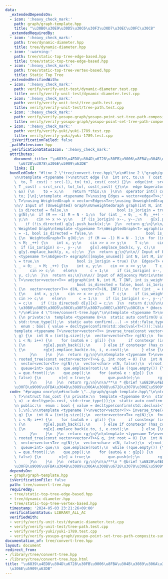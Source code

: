 ```yaml
---
data:
  _extendedDependsOn:
  - icon: ':heavy_check_mark:'
    path: graph/graph-template.hpp
    title: "\u30B0\u30E9\u30D5\u30C6\u30F3\u30D7\u30EC\u30FC\u30C8"
  _extendedRequiredBy:
  - icon: ':heavy_check_mark:'
    path: tree/dynamic-diameter.hpp
    title: tree/dynamic-diameter.hpp
  - icon: ':warning:'
    path: tree/static-top-tree-edge-based.hpp
    title: tree/static-top-tree-edge-based.hpp
  - icon: ':heavy_check_mark:'
    path: tree/static-top-tree-vertex-based.hpp
    title: Static Top Tree
  _extendedVerifiedWith:
  - icon: ':heavy_check_mark:'
    path: verify/verify-unit-test/dynamic-diameter.test.cpp
    title: verify/verify-unit-test/dynamic-diameter.test.cpp
  - icon: ':heavy_check_mark:'
    path: verify/verify-unit-test/tree-path.test.cpp
    title: verify/verify-unit-test/tree-path.test.cpp
  - icon: ':heavy_check_mark:'
    path: verify/verify-yosupo-graph/yosupo-point-set-tree-path-composite-sum-fixed-root.test.cpp
    title: verify/verify-yosupo-graph/yosupo-point-set-tree-path-composite-sum-fixed-root.test.cpp
  - icon: ':heavy_check_mark:'
    path: verify/verify-yuki/yuki-1789.test.cpp
    title: verify/verify-yuki/yuki-1789.test.cpp
  _isVerificationFailed: false
  _pathExtension: hpp
  _verificationStatusIcon: ':heavy_check_mark:'
  attributes:
    document_title: "\u6839\u4ED8\u304D\u6728\u30FB\u9006\u8FBA\u304B\u3089\u306A\u308B\
      \u6728\u3078\u306E\u5909\u63DB"
    links: []
  bundledCode: "#line 2 \"tree/convert-tree.hpp\"\n\n#line 2 \"graph/graph-template.hpp\"\
    \n\ntemplate <typename T>\nstruct edge {\n  int src, to;\n  T cost;\n\n  edge(int\
    \ _to, T _cost) : src(-1), to(_to), cost(_cost) {}\n  edge(int _src, int _to,\
    \ T _cost) : src(_src), to(_to), cost(_cost) {}\n\n  edge &operator=(const int\
    \ &x) {\n    to = x;\n    return *this;\n  }\n\n  operator int() const { return\
    \ to; }\n};\ntemplate <typename T>\nusing Edges = vector<edge<T>>;\ntemplate <typename\
    \ T>\nusing WeightedGraph = vector<Edges<T>>;\nusing UnweightedGraph = vector<vector<int>>;\n\
    \n// Input of (Unweighted) Graph\nUnweightedGraph graph(int N, int M = -1, bool\
    \ is_directed = false,\n                      bool is_1origin = true) {\n  UnweightedGraph\
    \ g(N);\n  if (M == -1) M = N - 1;\n  for (int _ = 0; _ < M; _++) {\n    int x,\
    \ y;\n    cin >> x >> y;\n    if (is_1origin) x--, y--;\n    g[x].push_back(y);\n\
    \    if (!is_directed) g[y].push_back(x);\n  }\n  return g;\n}\n\n// Input of\
    \ Weighted Graph\ntemplate <typename T>\nWeightedGraph<T> wgraph(int N, int M\
    \ = -1, bool is_directed = false,\n                        bool is_1origin = true)\
    \ {\n  WeightedGraph<T> g(N);\n  if (M == -1) M = N - 1;\n  for (int _ = 0; _\
    \ < M; _++) {\n    int x, y;\n    cin >> x >> y;\n    T c;\n    cin >> c;\n  \
    \  if (is_1origin) x--, y--;\n    g[x].emplace_back(x, y, c);\n    if (!is_directed)\
    \ g[y].emplace_back(y, x, c);\n  }\n  return g;\n}\n\n// Input of Edges\ntemplate\
    \ <typename T>\nEdges<T> esgraph([[maybe_unused]] int N, int M, int is_weighted\
    \ = true,\n                 bool is_1origin = true) {\n  Edges<T> es;\n  for (int\
    \ _ = 0; _ < M; _++) {\n    int x, y;\n    cin >> x >> y;\n    T c;\n    if (is_weighted)\n\
    \      cin >> c;\n    else\n      c = 1;\n    if (is_1origin) x--, y--;\n    es.emplace_back(x,\
    \ y, c);\n  }\n  return es;\n}\n\n// Input of Adjacency Matrix\ntemplate <typename\
    \ T>\nvector<vector<T>> adjgraph(int N, int M, T INF, int is_weighted = true,\n\
    \                           bool is_directed = false, bool is_1origin = true)\
    \ {\n  vector<vector<T>> d(N, vector<T>(N, INF));\n  for (int _ = 0; _ < M; _++)\
    \ {\n    int x, y;\n    cin >> x >> y;\n    T c;\n    if (is_weighted)\n     \
    \ cin >> c;\n    else\n      c = 1;\n    if (is_1origin) x--, y--;\n    d[x][y]\
    \ = c;\n    if (!is_directed) d[y][x] = c;\n  }\n  return d;\n}\n\n/**\n * @brief\
    \ \u30B0\u30E9\u30D5\u30C6\u30F3\u30D7\u30EC\u30FC\u30C8\n * @docs docs/graph/graph-template.md\n\
    \ */\n#line 4 \"tree/convert-tree.hpp\"\n\ntemplate <typename T>\nstruct has_cost\
    \ {\n private:\n  template <typename U>\n  static auto confirm(U u) -> decltype(u.cost,\
    \ std::true_type());\n  static auto confirm(...) -> std::false_type;\n\n public:\n\
    \  enum : bool { value = decltype(confirm(std::declval<T>()))::value };\n};\n\n\
    template <typename T>\nvector<vector<T>> inverse_tree(const vector<vector<T>>&\
    \ g) {\n  int N = (int)g.size();\n  vector<vector<T>> rg(N);\n  for (int i = 0;\
    \ i < N; i++) {\n    for (auto& e : g[i]) {\n      if constexpr (is_same<T, int>::value)\
    \ {\n        rg[e].push_back(i);\n      } else if constexpr (has_cost<T>::value)\
    \ {\n        rg[e].emplace_back(e.to, i, e.cost);\n      } else {\n        assert(0);\n\
    \      }\n    }\n  }\n  return rg;\n}\n\ntemplate <typename T>\nvector<vector<T>>\
    \ rooted_tree(const vector<vector<T>>& g, int root = 0) {\n  int N = (int)g.size();\n\
    \  vector<vector<T>> rg(N);\n  vector<char> v(N, false);\n  v[root] = true;\n\
    \  queue<int> que;\n  que.emplace(root);\n  while (!que.empty()) {\n    auto p\
    \ = que.front();\n    que.pop();\n    for (auto& e : g[p]) {\n      if (v[e] ==\
    \ false) {\n        v[e] = true;\n        que.push(e);\n        rg[p].push_back(e);\n\
    \      }\n    }\n  }\n  return rg;\n}\n\n/**\n * @brief \u6839\u4ED8\u304D\u6728\
    \u30FB\u9006\u8FBA\u304B\u3089\u306A\u308B\u6728\u3078\u306E\u5909\u63DB\n */\n"
  code: "#pragma once\n\n#include \"../graph/graph-template.hpp\"\n\ntemplate <typename\
    \ T>\nstruct has_cost {\n private:\n  template <typename U>\n  static auto confirm(U\
    \ u) -> decltype(u.cost, std::true_type());\n  static auto confirm(...) -> std::false_type;\n\
    \n public:\n  enum : bool { value = decltype(confirm(std::declval<T>()))::value\
    \ };\n};\n\ntemplate <typename T>\nvector<vector<T>> inverse_tree(const vector<vector<T>>&\
    \ g) {\n  int N = (int)g.size();\n  vector<vector<T>> rg(N);\n  for (int i = 0;\
    \ i < N; i++) {\n    for (auto& e : g[i]) {\n      if constexpr (is_same<T, int>::value)\
    \ {\n        rg[e].push_back(i);\n      } else if constexpr (has_cost<T>::value)\
    \ {\n        rg[e].emplace_back(e.to, i, e.cost);\n      } else {\n        assert(0);\n\
    \      }\n    }\n  }\n  return rg;\n}\n\ntemplate <typename T>\nvector<vector<T>>\
    \ rooted_tree(const vector<vector<T>>& g, int root = 0) {\n  int N = (int)g.size();\n\
    \  vector<vector<T>> rg(N);\n  vector<char> v(N, false);\n  v[root] = true;\n\
    \  queue<int> que;\n  que.emplace(root);\n  while (!que.empty()) {\n    auto p\
    \ = que.front();\n    que.pop();\n    for (auto& e : g[p]) {\n      if (v[e] ==\
    \ false) {\n        v[e] = true;\n        que.push(e);\n        rg[p].push_back(e);\n\
    \      }\n    }\n  }\n  return rg;\n}\n\n/**\n * @brief \u6839\u4ED8\u304D\u6728\
    \u30FB\u9006\u8FBA\u304B\u3089\u306A\u308B\u6728\u3078\u306E\u5909\u63DB\n */\n"
  dependsOn:
  - graph/graph-template.hpp
  isVerificationFile: false
  path: tree/convert-tree.hpp
  requiredBy:
  - tree/static-top-tree-edge-based.hpp
  - tree/dynamic-diameter.hpp
  - tree/static-top-tree-vertex-based.hpp
  timestamp: '2024-05-03 23:21:26+09:00'
  verificationStatus: LIBRARY_ALL_AC
  verifiedWith:
  - verify/verify-unit-test/dynamic-diameter.test.cpp
  - verify/verify-unit-test/tree-path.test.cpp
  - verify/verify-yuki/yuki-1789.test.cpp
  - verify/verify-yosupo-graph/yosupo-point-set-tree-path-composite-sum-fixed-root.test.cpp
documentation_of: tree/convert-tree.hpp
layout: document
redirect_from:
- /library/tree/convert-tree.hpp
- /library/tree/convert-tree.hpp.html
title: "\u6839\u4ED8\u304D\u6728\u30FB\u9006\u8FBA\u304B\u3089\u306A\u308B\u6728\u3078\
  \u306E\u5909\u63DB"
---
```

